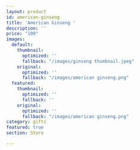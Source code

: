 ```yaml
---
layout: product
id: american-ginseng
title: 'American Ginseng '
description: ''
price: "100"
images:
  default:
    thumbnail:
      optimized: ''
      fallback: "/images/ginseng thumbnail.jpeg"
    original:
      optimized: ''
      fallback: "/images/american ginseng.png"
  featured:
    thumbnail:
      optimized: ''
      fallback: ''
    original:
      optimized: ''
      fallback: "/images/american ginseng.png"
category: gifts
featured: true
section: Store

---
```

